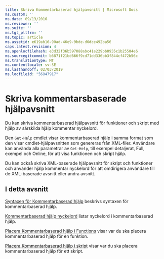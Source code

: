 ```yaml
---
title: Skriva Kommentarbaserad hjälpavsnitt | Microsoft Docs
ms.custom: ''
ms.date: 09/13/2016
ms.reviewer: ''
ms.suite: ''
ms.tgt_pltfrm: ''
ms.topic: article
ms.assetid: e619ab16-90ad-46e9-9bde-d6dce492ba56
caps.latest.revision: 4
ms.openlocfilehash: e3d32f36b597088abc41e229bb0955c1b25504e6
ms.sourcegitcommit: b6871f21bd666f9cd71dd336bb3f844cf472b56c
ms.translationtype: MT
ms.contentlocale: sv-SE
ms.lasthandoff: 02/03/2019
ms.locfileid: "56847917"
---
```

# <a name="writing-comment-based-help-topics"></a>Skriva kommentarsbaserade hjälpavsnitt

Du kan skriva kommentarbaserad hjälpavsnitt för funktioner och skript med hjälp av särskilda hjälp kommentar nyckelord.

 Den `Get-Help` cmdlet visar kommentarbaserad hjälp i samma format som den visar cmdlet-hjälpavsnitten som genereras från XML-filer. Användare kan använda alla parametrar av `Get-Help`, till exempel detaljerat, Full, exempel och Online, för att visa funktionen och skript hjälp.

 Du kan också skriva XML-baserade hjälpavsnitt för skript och funktioner och använder hjälp kommentar nyckelord för att omdirigera användare till de XML-baserade avsnitt eller andra avsnitt.

## <a name="in-this-section"></a>I detta avsnitt

 [Syntaxen för Kommentarbaserad hjälp](./syntax-of-comment-based-help.md) beskrivs syntaxen för kommentarbaserad hjälp.

 [Kommentarbaserad hjälp nyckelord](./comment-based-help-keywords.md) listar nyckelord i kommentarbaserad hjälp.

 [Placera Kommentarbaserad hjälp i Functions](./placing-comment-based-help-in-functions.md) visar var du ska placera kommentarbaserad hjälp för en funktion.

 [Placera Kommentarbaserad hjälp i skript](./placing-comment-based-help-in-scripts.md) visar var du ska placera kommentarbaserad hjälp för ett skript.